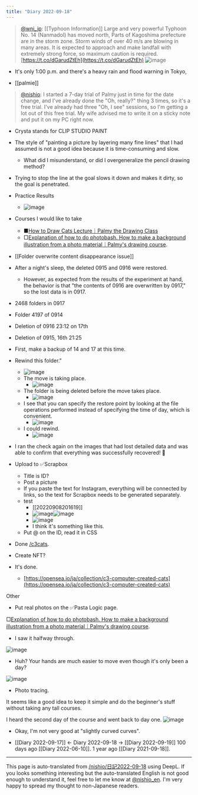 ```yaml
---
title: "Diary 2022-09-18"
---
```



> [@wni_jp](https://twitter.com/wni_jp/status/1571302960709378048?s=21&t=5L2cd-p7Z0AthKV4ObbPVA): [[Typhoon Information]] Large and very powerful Typhoon No. 14 (Nanmadol) has moved north, Parts of Kagoshima prefecture are in the storm zone. Storm winds of over 40 m/s are blowing in many areas. It is expected to approach and make landfall with extremely strong force, so maximum caution is required.
> [https://t.co/dGarudZtEh](https://t.co/dGarudZtEh)
> ![image](https://pbs.twimg.com/media/Fc5jHavaAAAj4Iz.jpg)
- It's only 1:00 p.m. and there's a heavy rain and flood warning in Tokyo,

- [[palmie]]
> [@nishio](https://twitter.com/nishio/status/1571173587398307841): I started a 7-day trial of Palmy just in time for the date change, and I've already done the "Oh, really?" thing 3 times, so it's a free trial. I've already had three "Oh, I see" sessions, so I'm getting a lot out of this free trial. My wife advised me to write it on a sticky note and put it on my PC right now.
- Crysta stands for CLIP STUDIO PAINT
- The style of "painting a picture by layering many fine lines" that I had assumed is not a good idea because it is time-consuming and slow.
    - What did I misunderstand, or did I overgeneralize the pencil drawing method?
- Trying to stop the line at the goal slows it down and makes it dirty, so the goal is penetrated.
- Practice Results
    - ![image](https://gyazo.com/414bbf3466aad054677f263e9d6a5a95/thumb/1000)

- Courses I would like to take
    - ■[How to Draw Cats Lecture｜Palmy the Drawing Class](https://www.palmie.jp/courses/309/lp)
    - □[Explanation of how to do photobash. How to make a background illustration from a photo material｜Palmy's drawing course](https://www.palmie.jp/lessons/264).

- [[Folder overwrite content disappearance issue]]
- After a night's sleep, the deleted 0915 and 0916 were restored.
    - However, as expected from the results of the experiment at hand, the behavior is that "the contents of 0916 are overwritten by 0917," so the lost data is in 0917.
- 2468 folders in 0917
- Folder 4197 of 0914
- Deletion of 0916 23:12 on 17th
- Deletion of 0915, 16th 21:25
- First, make a backup of 14 and 17 at this time.
- Rewind this folder."
    - ![image](https://gyazo.com/c241fce3418fce27aad7992cf068de50/thumb/1000)
    - The move is taking place.
        - ![image](https://gyazo.com/fdc038a51449cc904b86514e435a9265/thumb/1000)
    - The folder is being deleted before the move takes place.
        - ![image](https://gyazo.com/6f1983f2ffa7d6c1148b25a616cba13b/thumb/1000)
    - I see that you can specify the restore point by looking at the file operations performed instead of specifying the time of day, which is convenient.
        - ![image](https://gyazo.com/f26a9c45bab23a872eb8b8fdfcf2c62d/thumb/1000)
    - I could rewind.
        - ![image](https://gyazo.com/2590300322858a73cad722a2ee2e044c/thumb/1000)
- I ran the check again on the images that had lost detailed data and was able to confirm that everything was successfully recovered! 🎉

- Upload to ✅Scrapbox
    - Title is ID?
    - Post a picture
    - If you paste the text for Instagram, everything will be connected by links, so the text for Scrapbox needs to be generated separately.
    - test
        - [[20220908201619]]
        - ![image](https://gyazo.com/9431d1d75c68f9e76628916696763614/thumb/1000)![image](https://gyazo.com/3731c622db3374b97cb61dcfcbd70f49/thumb/1000)
        - ![image](https://gyazo.com/48cd6a87f48583342346d543b71d4a36/thumb/1000)
        - I think it's something like this.
    - Put @ on the ID, read it in CSS
- Done [/c3cats](https://scrapbox.io/c3cats).

- Create NFT?
- It's done.
    - [https://opensea.io/ja/collection/c3-computer-created-cats](https://opensea.io/ja/collection/c3-computer-created-cats)

Other
- Put real photos on the ✅Pasta Logic page.

□[Explanation of how to do photobash. How to make a background illustration from a photo material｜Palmy's drawing course](https://www.palmie.jp/lessons/264).
- I saw it halfway through.

![image](https://gyazo.com/ea7fe4f4c888abd5b1077a574fe8e5d1/thumb/1000)
- Huh? Your hands are much easier to move even though it's only been a day?

![image](https://gyazo.com/786e9e282d8b1436644db6b906fdd493/thumb/1000)
- Photo tracing.

It seems like a good idea to keep it simple and do the beginner's stuff without taking any tall courses.

I heard the second day of the course and went back to day one.
![image](https://gyazo.com/bcecffd4789f63a022a09e44eba413f9/thumb/1000)
- Okay, I'm not very good at "slightly curved curves".

- [[Diary 2022-09-17]] ← Diary 2022-09-18 → [[Diary 2022-09-19]]
100 days ago [[Diary 2022-06-10]].
1 year ago [[Diary 2021-09-18]].
---
This page is auto-translated from [/nishio/日記2022-09-18](https://scrapbox.io/nishio/日記2022-09-18) using DeepL. If you looks something interesting but the auto-translated English is not good enough to understand it, feel free to let me know at [@nishio_en](https://twitter.com/nishio_en). I'm very happy to spread my thought to non-Japanese readers.